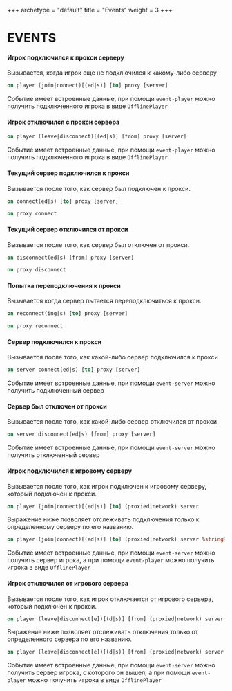 +++
archetype = "default"
title = "Events"
weight = 3
+++
# EVENTS

#### Игрок подключился к прокси серверу
Вызывается, когда игрок еще не подключился к какому-либо серверу
```vb
on player (join|connect)[(ed|s)] [to] proxy [server]
```
Событие имеет встроенные данные, при помощи `event-player` можно получить подключенного игрока в виде `OfflinePlayer`

#### Игрок отключился с прокси сервера
```vb
on player (leave|disconnect)[(ed|s)] [from] proxy [server]
```
Событие имеет встроенные данные, при помощи `event-player` можно получить подключенного игрока в виде `OfflinePlayer`

#### Текущий сервер подключился к прокси
Вызывается после того, как сервер был подключен к прокси.
```vb
on connect(ed|s) [to] proxy [server]
```
```vb
on proxy connect
```

#### Текущий сервер отключился от прокси
Вызывается после того, как сервер был отключен от прокси.
```vb
on disconnect(ed|s) [from] proxy [server]
```
```vb
on proxy disconnect
```

#### Попытка переподключения к прокси
Вызывается когда сервер пытается переподключиться к прокси.
```vb
on reconnect(ing|s) [to] proxy [server]
```
```vb
on proxy reconnect
```

#### Сервер подключился к прокси
Вызывается после того, как какой-либо сервер подключился к прокси
```vb
on server connect(ed|s) [to] proxy [server]
```
Событие имеет встроенные данные, при помощи `event-server` можно получить подключенный сервер

#### Сервер был отключен от прокси
Вызывается после того, как какой-либо сервер отключился от прокси
```vb
on server disconnect(ed|s) [from] proxy [server]
```
Событие имеет встроенные данные, при помощи `event-server` можно получить отключенный сервер

#### Игрок подключился к игровому серверу
Вызывается после того, как игрок подключен к игровому серверу, который подключен к прокси.
```vb
on player (join|connect)[(ed|s)] [to] (proxied|network) server
```
Выражение ниже позволяет отслеживать подключения только к определенному серверу по его названию.
```vb
on player (join|connect)[(ed|s)] [to] (proxied|network) server %string%
```
Событие имеет встроенные данные, при помощи `event-server` можно получить сервер игрока, а при помощи `event-player` можно получить игрока в виде `OfflinePlayer`

#### Игрок отключился от игрового сервера
Вызывается после того, как игрок отключается от игрового сервера, который подключен к прокси.
```vb
on player (leave|disconnect[e])[(d|s)] [from] (proxied|network) server
```
Выражение ниже позволяет отслеживать отключения только от определенного сервера по его названию.
```vb
on player (leave|disconnect[e])[(d|s)] [from] (proxied|network) server %string%
```
Событие имеет встроенные данные, при помощи `event-server` можно получить сервер игрока, с которого он вышел, а при помощи `event-player` можно получить игрока в виде `OfflinePlayer`